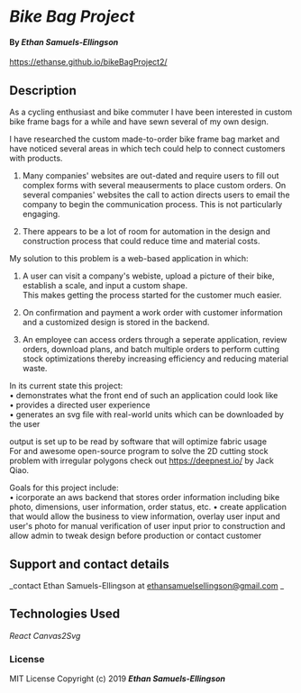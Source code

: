 
# _Bike Bag Project_

#### By _**Ethan Samuels-Ellingson**_

https://ethanse.github.io/bikeBagProject2/

## Description

As a cycling enthusiast and bike commuter I have been interested in custom bike frame bags for a while and have sewn several of my own design. 


I have researched the custom made-to-order bike frame bag market and have noticed several areas in which tech could help to connect customers with products.


1. Many companies' websites are out-dated and require users to fill out complex forms with several meauserments to place custom orders. On several companies' websites the call to action directs users to email the company to begin the communication process. This is not particularly engaging.

2. There appears to be a lot of room for automation in the design and construction process that could reduce time and material costs.


My solution to this problem is a web-based application in which:

1. A user can visit a company's webiste, upload a picture of their bike, establish a scale, and input a custom shape.   
This makes getting the process started for the customer much easier.

2. On confirmation and payment a work order with customer information and a customized design is stored in the backend. 

3. An employee can access orders through a seperate application, review orders, download plans, and batch multiple orders to perform cutting stock optimizations thereby increasing efficiency and reducing material waste.


In its current state this project:  
  • demonstrates what the front end of such an application could look like  
  • provides a directed user experience  
  • generates an svg file with real-world units which can be downloaded by the user  
  
  output is set up to be read by software that will optimize fabric usage    
  For and awesome open-source program to solve the 2D cutting stock problem with irregular polygons check out https://deepnest.io/ by Jack Qiao.

Goals for this project include:   
  • icorporate an aws backend that stores order information including bike photo, dimensions, user information, order status, etc.
  • create application that would allow the business to view information, overlay user input and user's photo for manual verification of user input prior to construction and allow admin to tweak design before production or contact customer

## Support and contact details

_contact Ethan Samuels-Ellingson at ethansamuelsellingson@gmail.com _
## Technologies Used

_React_ 
_Canvas2Svg_  

### License

MIT License
Copyright (c) 2019 **_Ethan Samuels-Ellingson_**
